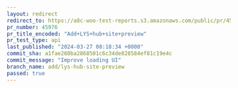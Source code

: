```yaml
---
layout: redirect
redirect_to: https://a8c-woo-test-reports.s3.amazonaws.com/public/pr/45976/api/index.html
pr_number: 45976
pr_title_encoded: "Add+LYS+hub+site+preview"
pr_test_type: api
last_published: "2024-03-27 08:18:34 +0000"
commit_sha: a1fae260ba2868501c6c34de828584ef81c19e4c
commit_message: "Improve loading UI"
branch_name: add/lys-hub-site-preview
passed: true
---
```

